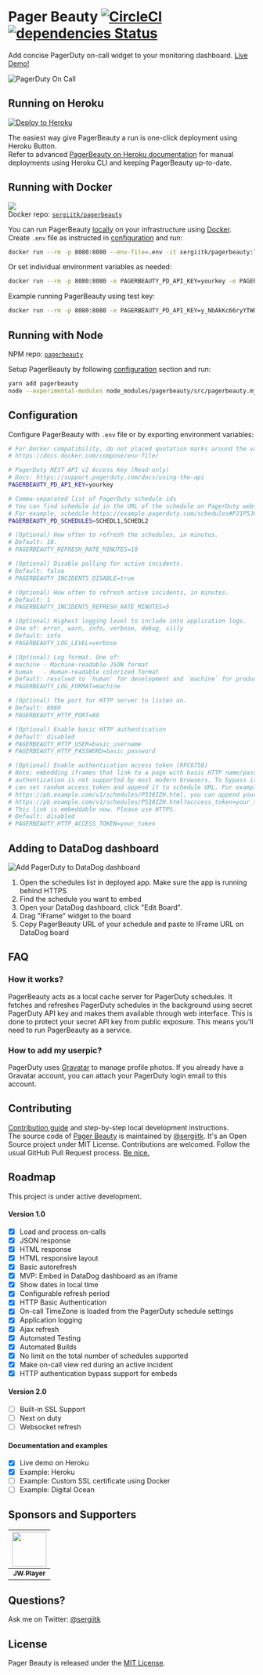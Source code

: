 # Pager Beauty [![CircleCI](https://circleci.com/gh/sergiitk/pagerbeauty/tree/master.svg?style=shield)](https://circleci.com/gh/sergiitk/pagerbeauty/tree/master) [![dependencies Status](https://david-dm.org/sergiitk/pagerbeauty/status.svg)](https://david-dm.org/sergiitk/pagerbeauty)

Add concise PagerDuty on-call widget to your monitoring dashboard.
[Live Demo!](https://demo.pagerbeauty.sergii.org/)

![PagerDuty On Call](https://user-images.githubusercontent.com/672669/46779296-1e233100-cce5-11e8-897c-b60f935e3ca8.png)

## Running on Heroku
[![Deploy to Heroku](https://www.herokucdn.com/deploy/button.svg)](https://heroku.com/deploy?template=https://github.com/sergiitk/pagerbeauty)

The easiest way give PagerBeauty a run is one-click deployment using Heroku Button.  
Refer to advanced [PagerBeauty on Heroku documentation](https://github.com/sergiitk/pagerbeauty/tree/master/docs/heroku.md)
for manual deployments using Heroku CLI and keeping PagerBeauty up-to-date.

## Running with Docker
[![](https://images.microbadger.com/badges/image/sergiitk/pagerbeauty.svg)](https://hub.docker.com/r/sergiitk/pagerbeauty)  
Docker repo: [`sergiitk/pagerbeauty`](https://hub.docker.com/r/sergiitk/pagerbeauty)

You can run PagerBeauty [locally](http://localhost:8080) on your infrastructure using [Docker](https://www.docker.com/get-started).  
Create `.env` file as instructed in [configuration](#configuration) and run:
```sh
docker run --rm -p 8080:8080 --env-file=.env -it sergiitk/pagerbeauty:latest
```

Or set individual environment variables as needed:
```sh
docker run --rm -p 8080:8080 -e PAGERBEAUTY_PD_API_KEY=yourkey -e PAGERBEAUTY_PD_SCHEDULES=SCHEDL1,SCHEDL2 -it sergiitk/pagerbeauty:latest
```

Example running PagerBeauty using test key:
```sh
docker run --rm -p 8080:8080 -e PAGERBEAUTY_PD_API_KEY=y_NbAkKc66ryYTWUXYEu -e PAGERBEAUTY_PD_SCHEDULES=PJ1P5JQ,P538IZH -it sergiitk/pagerbeauty:latest
```

## Running with Node
NPM repo: [`pagerbeauty`](https://www.npmjs.com/package/pagerbeauty)

Setup PagerBeauty by following [configuration](#configuration) section and run:
```sh
yarn add pagerbeauty
node --experimental-modules node_modules/pagerbeauty/src/pagerbeauty.mjs
```

## Configuration

Configure PagerBeauty with `.env` file or by exporting environment variables:

```sh
# For Docker compatibility, do not placed quotation marks around the values.
# https://docs.docker.com/compose/env-file/

# PagerDuty REST API v2 Access Key (Read-only)
# Docs: https://support.pagerduty.com/docs/using-the-api
PAGERBEAUTY_PD_API_KEY=yourkey

# Comma-separated list of PagerDuty schedule ids
# You can find schedule id in the URL of the schedule on PagerDuty website after symbol #
# For example, schedule https://example.pagerduty.com/schedules#PJ1P5JQ has id PJ1P5JQ
PAGERBEAUTY_PD_SCHEDULES=SCHEDL1,SCHEDL2

# (Optional) How often to refresh the schedules, in minutes.
# Default: 10.
# PAGERBEAUTY_REFRESH_RATE_MINUTES=10

# (Optional) Disable polling for active incidents.
# Default: false
# PAGERBEAUTY_INCIDENTS_DISABLE=true

# (Optional) How often to refresh active incidents, in minutes.
# Default: 1
# PAGERBEAUTY_INCIDENTS_REFRESH_RATE_MINUTES=5

# (Optional) Highest logging level to include into application logs.
# One of: error, warn, info, verbose, debug, silly
# Default: info
# PAGERBEAUTY_LOG_LEVEL=verbose

# (Optional) Log format. One of:
# machine - Machine-readable JSON format
# human   - Human-readable colorized format
# Default: resolved to `human` for development and `machine` for production.
# PAGERBEAUTY_LOG_FORMAT=machine

# (Optional) The port for HTTP server to listen on.
# Default: 8080
# PAGERBEAUTY_HTTP_PORT=80

# (Optional) Enable basic HTTP authentication
# Default: disabled
# PAGERBEAUTY_HTTP_USER=basic_username
# PAGERBEAUTY_HTTP_PASSWORD=basic_password

# (Optional) Enable authentication access token (RFC6750)
# Note: embedding iframes that link to a page with basic HTTP name/password
# authentication is not supported by most modern browsers. To bypass it, you
# can set random access_token and append it to schedule URL. For example, if you can't embed schedule
# https://pb.example.com/v1/schedules/P538IZH.html, you can append your access token like so:
# https://pb.example.com/v1/schedules/P538IZH.html?acccess_token=your_token
# This link is embeddable now. Please use HTTPS.
# Default: disabled
# PAGERBEAUTY_HTTP_ACCESS_TOKEN=your_token
```

## Adding to DataDog dashboard

![Add PagerDuty to DataDog dashboard](https://user-images.githubusercontent.com/672669/46853316-ad0a7900-cdcb-11e8-80b3-ddedb7c8f2eb.gif)

1. Open the schedules list in deployed app. Make sure the app is running behind HTTPS
2. Find the schedule you want to embed
3. Open your DataDog dashboard, click "Edit Board".
4. Drag "IFrame" widget to the board
5. Copy PagerBeauty URL of your schedule and paste to IFrame URL on DataDog board

## FAQ
### How it works?
PagerBeauty acts as a local cache server for PagerDuty schedules.
It fetches and refreshes PagerDuty schedules in the background using secret PagerDuty API key and makes them available through web interface. This is done to protect your secret API key from public exposure. This means you'll need to run PagerBeauty as a service.

### How to add my userpic?
PagerDuty uses [Gravatar](https://en.gravatar.com/) to manage profile photos. 
If you already have a Gravatar account, you can attach your PagerDuty login email to this account.

## Contributing
[Contribution guide](https://github.com/sergiitk/pagerbeauty/tree/master/CONTRIBUTING.md) and step-by-step local development instructions.  
The source code of [Pager Beauty](https://github.com/sergiitk/pagerbeauty) is maintained by [@sergiitk](https://github.com/sergiitk).
It's an Open Source project under MIT License. Contributions are welcomed. Follow the usual GitHub Pull Request process. [Be nice.](https://github.com/sergiitk/pagerbeauty/tree/master/CODE_OF_CONDUCT.md)

## Roadmap
This project is under active development.

#### Version 1.0

- [x] Load and process on-calls
- [x] JSON response
- [x] HTML response
- [x] HTML responsive layout
- [x] Basic autorefresh
- [x] MVP: Embed in DataDog dashboard as an iframe
- [x] Show dates in local time
- [x] Configurable refresh period
- [x] HTTP Basic Authentication
- [x] On-call TimeZone is loaded from the PagerDuty schedule settings
- [x] Application logging
- [x] Ajax refresh
- [x] Automated Testing
- [x] Automated Builds
- [x] No limit on the total number of schedules supported
- [x] Make on-call view red during an active incident
- [x] HTTP authentication bypass support for embeds

#### Version 2.0

- [ ] Built-in SSL Support
- [ ] Next on duty
- [ ] Websocket refresh

#### Documentation and examples

- [x] Live demo on Heroku
- [x] Example: Heroku
- [ ] Example: Custom SSL certificate using Docker
- [ ] Example: Digital Ocean

## Sponsors and Supporters

| [<img src="https://github.com/sergiitk/pagerbeauty/raw/master/.github/images/sponsors-jw-logo.svg?sanitize=true" height="70">](https://www.jwplayer.com/) |
|:---:|
| [<sub><b>JW Player</b></sub>](https://www.jwplayer.com/) |

## Questions?
Ask me on Twitter: [@sergiitk](https://twitter.com/sergiitk)

## License

Pager Beauty is released under the [MIT License](https://opensource.org/licenses/MIT).
